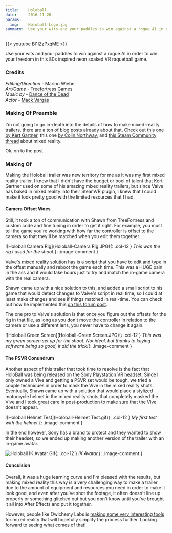 ```yaml
---
title:    Holoball
date:     2016-11-20
params:
  img:    Holoball-Logo.jpg
summary:  Use your wits and your paddles to win against a rogue AI in order to win your freedom in this 80s inspired neon soaked VR raquetball game.
---
```


{{< youtube Bl1IZzPxqME >}}

Use your wits and your paddles to win against a rogue AI in order to win your freedom in this 80s inspired neon soaked VR raquetball game.

### Credits  
_Editing/Direction_ - Marlon Wiebe  
_Art/Game_ - [Treefortress Games](http://treefortress.com)  
_Music by_ - [Dance of the Dead][0b32b55b]  
_Actor_ - [Mack Vargas](http://mackvargas.com)

### Making Of Preamble  

I'm not going to go in-depth into the details of how to make mixed-reality trailers, there are a ton of blog posts already about that.  Check out [this one by Kert Gartner](http://www.kertgartner.com/making-mixed-reality-vr-trailers-and-videos/), this one [by Colin Northway](http://northwaygames.com/how-to-mixed-reality/), and [this Steam Community thread](https://steamcommunity.com/app/358720/discussions/0/405694031549662100/) about mixed reality.

Ok, on to the post.

### Making Of

Making the Holoball trailer was new territory for me as it was my first mixed reality trailer.  I knew that I didn't have the budget or pool of talent that Kert Gartner used on some of his amazing mixed reality trailers, but since Valve has baked in mixed reality into their SteamVR plugin, I knew that I could make it look pretty good with the limited resources that I had.

#### Camera Offset Woes

Still, it took a ton of communication with Shawn from TreeFortress and custom code and fine tuning in order to get it right.  For example, you must tell the game you're working with how far the controller is offset to the camera so that they'll be matched when you edit them together.

![Holoball Camera Rig](Holoball-Camera Rig.JPG){: .col-12 }
_This was the rig I used for the shoot._{: .image-comment }

[Valve's mixed reality solution](https://steamcommunity.com/app/358720/discussions/0/405694031549662100/) has is a script that you have to edit and type in the offset manually and reboot the game each time.  This was a HUGE pain in the ass and it would take hours just to try and match the in-game camera with the real camera.  

Shawn came up with a nice solution to this, and added a small script to his game that would detect changes to Valve's script in real time, so I could at least make changes and see if things matched in real-time.  You can check out how he implemented this [on this forum post](https://steamcommunity.com/app/358720/discussions/0/405694031549662100/?ctp=13#c352792037311375886).

The one pro to Valve's solution is that once you figure out the offsets for the rig in that file, as long as you don't move the controller in relation to the camera or use a different lens, you never have to change it again.

![Holoball Green Screen](Holoball-Green Screen.JPG){: .col-12 }
_This was my green screen set up for the shoot.  Not ideal, but thanks to keying software being so good, it did the trick!_{: .image-comment }

#### The PSVR Conundrum

Another aspect of this trailer that took time to resolve is the fact that HoloBall was being released on the [Sony Playstation VR headset](https://www.playstation.com/en-ca/explore/playstation-vr/).  Since I only owned a Vive and getting a PSVR set would be tough, we tried a couple techniques in order to mask the Vive in the mixed reality shots.  Eventually, Shawn came up with a solution that would place a stylized motorcycle helmet in the mixed reality shots that completely masked the Vive and I took great care in post-production to make sure that the Vive doesn't appear.

![Holoball Helmet Test](Holoball-Helmet Test.gif){: .col-12 }
_My first test with the helmet._{: .image-comment }

In the end however, Sony has a brand to protect and they wanted to show their headset, so we ended up making another version of the trailer with an in-game avatar.

![Holoball IK Avatar Gif](Holoball-IK.gif){: .col-12 }
_IK Avatar._{: .image-comment }

#### Conculsion

Overall, it was a huge learning curve and I'm pleased with the results, but making mixed reality this way is a very challenging way to make a trailer due to the amount of equipment and resources you need in order to make it look good, and even after you've shot the footage, it often doesn't line up properly or something glitched out but you don't know until you've brought it all into After Effects and put it together.

However, people like Owlchemy Labs is [making some very interesting tools](http://owlchemylabs.com/owlchemyvr-mixed-reality-update-2/) for mixed reality that will hopefully simplify the process further.  Looking forward to seeing what comes of that!

  [0b32b55b]: https://dancewiththedead.bandcamp.com/ "Dance with the Dead Bandcamp"

